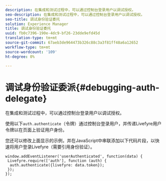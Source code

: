 ```yaml
---
description: 在集成和测试过程中，可以通过控制台登录用户以调试授权。
seo-description: 在集成和测试过程中，可以通过控制台登录用户以调试授权。
seo-title: 调试身份验证委托
solution: Experience Manager
title: 调试身份验证委托
uuid: fb0c7396-190e-4dc9-bf26-23dde9efd45d
translation-type: tm+mt
source-git-commit: 67aeb3de964473b326c88c3a3f81ff48a6a12652
workflow-type: tm+mt
source-wordcount: '109'
ht-degree: 0%

---
```



# 调试身份验证委派{#debugging-auth-delegate}

在集成和测试过程中，可以通过控制台登录用户以调试授权。

使用以下`auth.authenticate`（令牌）通过控制台登录用户，并传递Livefyre用户令牌以在页面上验证用户身份。

您还可以修改上面显示的示例，并在JavaScript中串联添加以下代码片段，以快速将用户登录Livefyre（需要引用身份验证）。

```
window.addEventListener('userAuthenticated', function(data) { 
 Livefyre.require(['auth'], function (auth) { 
  auth.authenticate({livefyre: data.token}); 
 }); 
});
```

